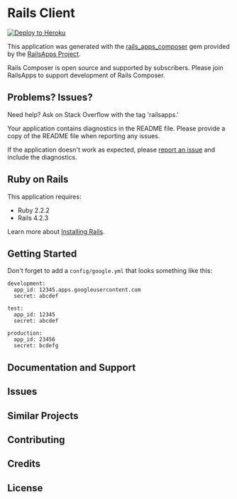 Rails Client
================

[![Deploy to Heroku](https://www.herokucdn.com/deploy/button.png)](https://heroku.com/deploy)

This application was generated with the [rails_apps_composer](https://github.com/RailsApps/rails_apps_composer) gem
provided by the [RailsApps Project](http://railsapps.github.io/).

Rails Composer is open source and supported by subscribers. Please join RailsApps to support development of Rails Composer.

Problems? Issues?
-----------

Need help? Ask on Stack Overflow with the tag 'railsapps.'

Your application contains diagnostics in the README file. Please provide a copy of the README file when reporting any issues.

If the application doesn't work as expected, please [report an issue](https://github.com/RailsApps/rails_apps_composer/issues)
and include the diagnostics.

Ruby on Rails
-------------

This application requires:

- Ruby 2.2.2
- Rails 4.2.3

Learn more about [Installing Rails](http://railsapps.github.io/installing-rails.html).

Getting Started
---------------
Don't forget to add a ```config/google.yml``` that looks something like this:
```
development:
  app_id: 12345.apps.googleusercontent.com
  secret: abcdef

test:
  app_id: 12345
  secret: abcdef

production:
  app_id: 23456
  secret: bcdefg
```

Documentation and Support
-------------------------

Issues
-------------

Similar Projects
----------------

Contributing
------------

Credits
-------

License
-------
